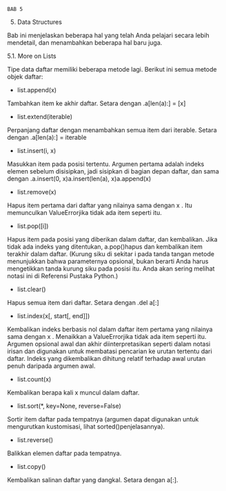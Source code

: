     BAB 5

5. Data Structures

Bab ini menjelaskan beberapa hal yang telah Anda pelajari secara lebih mendetail, dan menambahkan beberapa hal baru juga.

5.1. More on Lists

Tipe data daftar memiliki beberapa metode lagi.
Berikut ini semua metode objek daftar:
- list.append(x)

Tambahkan item ke akhir daftar. Setara dengan .a[len(a):] = [x]

- list.extend(iterable)

Perpanjang daftar dengan menambahkan semua item dari iterable. Setara dengan .a[len(a):] = iterable

- list.insert(i, x)

Masukkan item pada posisi tertentu. Argumen pertama adalah indeks elemen sebelum disisipkan, jadi sisipkan di bagian depan daftar, dan sama dengan .a.insert(0, x)a.insert(len(a), x)a.append(x)

- list.remove(x)

Hapus item pertama dari daftar yang nilainya sama dengan x . Itu memunculkan ValueErrorjika tidak ada item seperti itu.

- list.pop([i])

Hapus item pada posisi yang diberikan dalam daftar, dan kembalikan. Jika tidak ada indeks yang ditentukan, a.pop()hapus dan kembalikan item terakhir dalam daftar. (Kurung siku di sekitar i pada tanda tangan metode menunjukkan bahwa parameternya opsional, bukan berarti Anda harus mengetikkan tanda kurung siku pada posisi itu. Anda akan sering melihat notasi ini di Referensi Pustaka Python.)

- list.clear()

Hapus semua item dari daftar. Setara dengan .del a[:]

- list.index(x[, start[, end]])

Kembalikan indeks berbasis nol dalam daftar item pertama yang nilainya sama dengan x . Menaikkan a ValueErrorjika tidak ada item seperti itu.
Argumen opsional awal dan akhir diinterpretasikan seperti dalam notasi irisan dan digunakan untuk membatasi pencarian ke urutan tertentu dari daftar. Indeks yang dikembalikan dihitung relatif terhadap awal urutan penuh daripada argumen awal.

- list.count(x)

Kembalikan berapa kali x muncul dalam daftar.

- list.sort(*, key=None, reverse=False)

Sortir item daftar pada tempatnya (argumen dapat digunakan untuk mengurutkan kustomisasi, lihat sorted()penjelasannya).

- list.reverse()

Balikkan elemen daftar pada tempatnya.

- list.copy()

Kembalikan salinan daftar yang dangkal. Setara dengan a[:].
